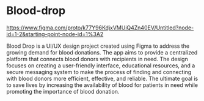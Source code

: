 # Blood-drop

https://www.figma.com/proto/k77Y96KdjxVMUiQ4Zn40EV/Untitled?node-id=1-2&starting-point-node-id=1%3A2

Blood Drop is a UI/UX design project created using Figma to address the growing demand for blood donations. The app aims to provide a centralized platform that connects blood donors with recipients in need. The design focuses on creating a user-friendly interface, educational resources, and a secure messaging system to make the process of finding and connecting with blood donors more efficient, effective, and reliable. The ultimate goal is to save lives by increasing the availability of blood for patients in need while promoting the importance of blood donation.
